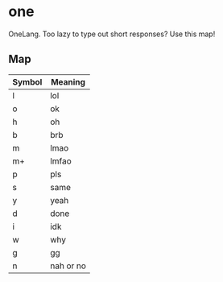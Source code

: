 # one
OneLang. Too lazy to type out short responses? Use this map!

## Map
| Symbol | Meaning |
| ------ | ------- |
| l      | lol     |
| o      | ok      |
| h      | oh      |
| b      | brb     |
| m      | lmao    |
| m+     | lmfao   |
| p      | pls     |
| s      | same    |
| y      | yeah    |
| d      | done    |
| i	 | idk	   |
| w	 | why	   |
| g	 | gg	   |
| n	 | nah or no |
